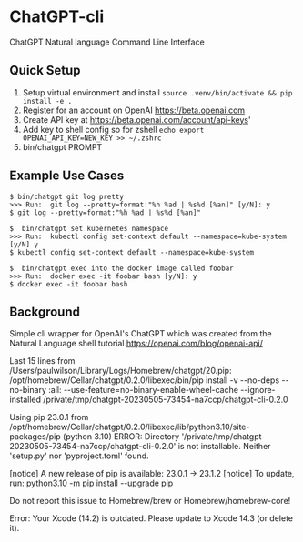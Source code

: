 # ChatGPT-cli

ChatGPT Natural language Command Line Interface

## Quick Setup

1. Setup virtual environment and install `source .venv/bin/activate && pip install -e .`
2. Register for an account on OpenAI https://beta.openai.com
3. Create API key at https://beta.openai.com/account/api-keys'
4. Add key to shell config so for zshell `echo export OPENAI_API_KEY=NEW_KEY >> ~/.zshrc`
5. bin/chatgpt PROMPT

## Example Use Cases

```
$ bin/chatgpt git log pretty
>>> Run:  git log --pretty=format:"%h %ad | %s%d [%an]" [y/N]: y
$ git log --pretty=format:"%h %ad | %s%d [%an]"

$  bin/chatgpt set kubernetes namespace
>>> Run:  kubectl config set-context default --namespace=kube-system [y/N] y
$ kubectl config set-context default --namespace=kube-system

$  bin/chatgpt exec into the docker image called foobar
>>> Run:  docker exec -it foobar bash [y/N]: y
$ docker exec -it foobar bash
```

## Background

Simple cli wrapper for OpenAI's ChatGPT which was created from the Natural Language shell tutorial https://openai.com/blog/openai-api/

Last 15 lines from /Users/paulwilson/Library/Logs/Homebrew/chatgpt/20.pip:
/opt/homebrew/Cellar/chatgpt/0.2.0/libexec/bin/pip
install
-v
--no-deps
--no-binary
:all:
--use-feature=no-binary-enable-wheel-cache
--ignore-installed
/private/tmp/chatgpt-20230505-73454-na7ccp/chatgpt-cli-0.2.0

Using pip 23.0.1 from /opt/homebrew/Cellar/chatgpt/0.2.0/libexec/lib/python3.10/site-packages/pip (python 3.10)
ERROR: Directory '/private/tmp/chatgpt-20230505-73454-na7ccp/chatgpt-cli-0.2.0' is not installable. Neither 'setup.py' nor 'pyproject.toml' found.

[notice] A new release of pip is available: 23.0.1 -> 23.1.2
[notice] To update, run: python3.10 -m pip install --upgrade pip

Do not report this issue to Homebrew/brew or Homebrew/homebrew-core!

Error: Your Xcode (14.2) is outdated.
Please update to Xcode 14.3 (or delete it).
